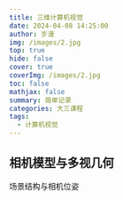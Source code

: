 ```yaml
---
title: 三维计算机视觉
date: 2024-04-08 14:25:00
author: 岁漫
img: /images/2.jpg
top: true
hide: false
cover: true
coverImg: /images/2.jpg
toc: false
mathjax: false
summary: 简单记录
categories: 大三课程
tags:
  - 计算机视觉
---
```


## 相机模型与多视几何

场景结构与相机位姿
